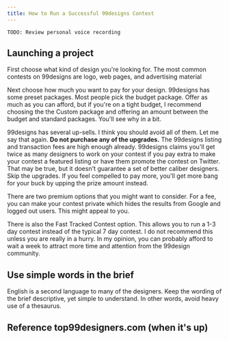 ```yaml
---
title: How to Run a Successful 99designs Contest
---
```


    TODO: Review personal voice recording

## Launching a project

First choose what kind of design you're looking for.  The most common
contests on 99designs are logo, web pages, and advertising material

Next choose how much you want to pay for your design.  99designs has some
preset packages.  Most people pick the budget package.  Offer as much as you
can afford, but if you're on a tight budget, I recommend choosing the the
Custom package and offering an amount between the budget and standard
packages.  You'll see why in a bit.

99designs has several up-sells.  I think you should avoid all of them.  Let
me say that again.  **Do not purchase any of the upgrades.** The 99designs
listing and transaction fees are high enough already.  99designs claims
you'll get twice as many designers to work on your contest if you pay extra
to make your contest a featured listing or have them promote the contest on
Twitter.  That may be true, but it doesn't guarantee a set of better caliber
designers.  Skip the upgrades.  If you feel compelled to pay more, you'll
get more bang for your buck by upping the prize amount instead.

There are two premium options that you might want to consider.  For a fee, you
can make your contest private which hides the results from Google and logged
out users.  This might appeal to you.

There is also the Fast Tracked Contest option.  This allows you to run a 1-3
day contest instead of the typical 7 day contest.  I do not recommend this
unless you are really in a hurry.  In my opinion, you can probably afford to
wait a week to attract more time and attention from the 99design community.

## Use simple words in the brief

English is a second language to many of the designers.  Keep the wording of the
brief descriptive, yet simple to understand.  In other words, avoid heavy use of
a thesaurus.

## Reference top99designers.com (when it's up)
